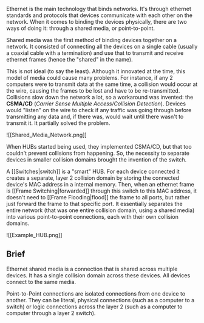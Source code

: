 Ethernet is the main technology that binds networks. It's through ethernet standards and protocols that devices communicate with each other on the network. When it comes to binding the devices physically, there are two ways of doing it: through a shared media, or point-to-point.

Shared media was the first method of binding devices together on a network. It consisted of connecting all the devices on a single cable (usually a coaxial cable with a termination) and use that to transmit and receive ethernet frames (hence the "shared" in the name).

This is not ideal (to say the least). Although it innovated at the time, this model of media could cause many problems. For instance, if any 2 computers were to transmit data at the same time, a collision would occur at the wire, causing the frames to be lost and have to be re-transmitted. Collisions slow down the network a lot, so a workaround was invented: the **CSMA/CD** (*Carrier Sense Multiple Access/Collision Detection*). Devices would "listen" on the wire to check if any traffic was going through before transmitting any data and, if there was, would wait until there wasn't to transmit it. It partially solved the problem.

![[Shared_Media_Network.png]]

When HUBs started being used, they implemented CSMA/CD, but that too couldn't prevent collisions from happening. So, the necessity to separate devices in smaller collision domains brought the invention of the switch.

A [[Switches|switch]] is a "smart" HUB. For each device connected it creates a separate, layer 2 collision domain by storing the connected device's MAC address in a internal memory. Then, when an ethernet frame is [[Frame Switching|forwarded]] through this switch to this MAC address, it doesn't need to [[Frame Flooding|flood]] the frame to all ports, but rather just forward the frame to that specific port. It essentially separates the entire network (that was one entire collision domain, using a shared media) into various point-to-point connections, each with their own collision domains.

![[Example_HUB.png]]

## Brief

Ethernet shared media is a connection that is shared across multiple devices. It has a single collision domain across these devices. All devices connect to the same media.

Point-to-Point connections are isolated connections from one device to another. They can be literal, physical connections (such as a computer to a switch) or logic connections across the layer 2 (such as a computer to computer through a layer 2 switch).